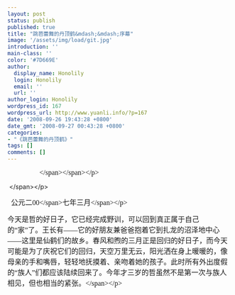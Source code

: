 ```yaml
---
layout: post
status: publish
published: true
title: "跳芭蕾舞的丹顶鹤&mdash;&mdash;序幕"
image: '/assets/img/load/git.jpg'
introduction: ''
main-class: ''
color: '#7D669E'
author:
  display_name: Honolily
  login: Honolily
  email: ''
  url: ''
author_login: Honolily
wordpress_id: 167
wordpress_url: http://www.yuanli.info/?p=167
date: '2008-09-26 19:43:28 +0800'
date_gmt: '2008-09-27 00:43:28 +0800'
categories:
- "《跳芭蕾舞的丹顶鹤》"
tags: []
comments: []
---
```

<p CLASS="MsoNormal"><span LANG="EN-US" STYLE="FONT-SIZE: 12pt; FONT-FAMILY: 宋体" XML:LANG="EN-US"><span STYLE="mso-spacerun: yes">&nbsp;<wbr>&nbsp;<wbr>&nbsp;<wbr>&nbsp;<wbr>&nbsp;<wbr>&nbsp;<wbr>&nbsp;<wbr>&nbsp;<wbr>&nbsp;<wbr>&nbsp;<wbr>&nbsp;<wbr>&nbsp;<wbr>&nbsp;<wbr>&nbsp;<wbr>&nbsp;<wbr>&nbsp;<wbr>&nbsp;<wbr>&nbsp;<wbr><&#47;span><&#47;span><&#47;p></p>
<p CLASS="MsoNormal"><span LANG="EN-US" STYLE="FONT-SIZE: 12pt; FONT-FAMILY: 宋体" XML:LANG="EN-US"></p>
<p>&nbsp;<wbr><&#47;span><&#47;p></p>
<p CLASS="MsoNormal" STYLE="MARGIN-TOP: 6pt; TEXT-INDENT: 6pt; mso-para-margin-top: .5gd; mso-char-indent-count: .5">
<span STYLE="FONT-SIZE: 12pt; FONT-FAMILY: 宋体">公元二<span LANG="EN-US" XML:LANG="EN-US">00<&#47;span>七年三月<&#47;span><&#47;p></p>
<p CLASS="MsoNormal" STYLE="MARGIN-TOP: 6pt; mso-para-margin-top: .5gd"><span STYLE="FONT-SIZE: 12pt; FONT-FAMILY: 宋体">今天是哲的好日子，它已经完成野训，可以回到真正属于自己的&ldquo;家&rdquo;了。王长有&mdash;&mdash;它的好朋友兼爸爸抱着它到扎龙的沼泽地中心&mdash;&mdash;这里是仙鹤们的故乡。春风和煦的三月正是回归的好日子，而今天可能是为了庆祝它们的回归，天空万里无云，阳光洒在身上暖暖的，像母亲的手和嘴唇，轻轻地抚摸着、亲吻着她的孩子。此时所有外出度假的&ldquo;族人&rdquo;们都应该陆续回来了。今年才三岁的哲虽然不是第一次与族人相见，但也相当的紧张。<&#47;span><&#47;p></p>
